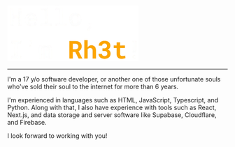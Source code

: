 <img src = './Banner.png' width = 300>

---

I'm a 17 y/o software developer, or another one of those unfortunate souls who've sold their soul to the internet for more than 6 years.

I'm experienced in languages such as HTML, JavaScript, Typescript, and Python. Along with that, I also have experience with tools such as React, Next.js, and data storage and server software like Supabase, Cloudflare, and Firebase.

I look forward to working with you!
